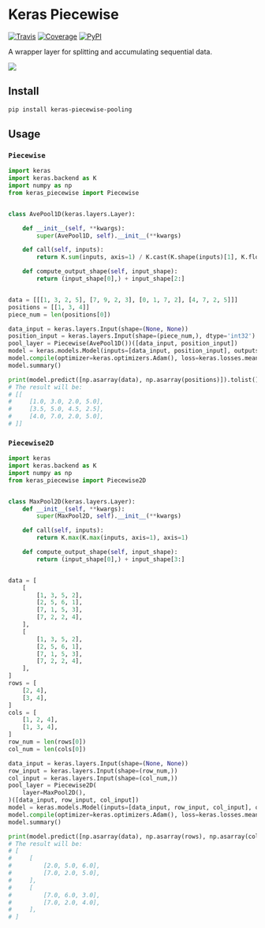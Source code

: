 # Keras Piecewise

[![Travis](https://travis-ci.org/CyberZHG/keras-piecewise.svg)](https://travis-ci.org/CyberZHG/keras-piecewise)
[![Coverage](https://coveralls.io/repos/github/CyberZHG/keras-piecewise/badge.svg?branch=master)](https://coveralls.io/github/CyberZHG/keras-piecewise)
[![PyPI](https://img.shields.io/pypi/pyversions/keras-piecewise.svg)](https://pypi.org/project/keras-piecewise/)

A wrapper layer for splitting and accumulating sequential data.

![](https://user-images.githubusercontent.com/853842/45488448-07e08e80-b794-11e8-8b67-ae650aa017b5.png)

## Install

```bash
pip install keras-piecewise-pooling
```

## Usage

### `Piecewise`

```python
import keras
import keras.backend as K
import numpy as np
from keras_piecewise import Piecewise


class AvePool1D(keras.layers.Layer):

    def __init__(self, **kwargs):
        super(AvePool1D, self).__init__(**kwargs)

    def call(self, inputs):
        return K.sum(inputs, axis=1) / K.cast(K.shape(inputs)[1], K.floatx())

    def compute_output_shape(self, input_shape):
        return (input_shape[0],) + input_shape[2:]


data = [[[1, 3, 2, 5], [7, 9, 2, 3], [0, 1, 7, 2], [4, 7, 2, 5]]]
positions = [[1, 3, 4]]
piece_num = len(positions[0])

data_input = keras.layers.Input(shape=(None, None))
position_input = keras.layers.Input(shape=(piece_num,), dtype='int32')
pool_layer = Piecewise(AvePool1D())([data_input, position_input])
model = keras.models.Model(inputs=[data_input, position_input], outputs=pool_layer)
model.compile(optimizer=keras.optimizers.Adam(), loss=keras.losses.mean_squared_error)
model.summary()

print(model.predict([np.asarray(data), np.asarray(positions)]).tolist())
# The result will be:
# [[
#     [1.0, 3.0, 2.0, 5.0],
#     [3.5, 5.0, 4.5, 2.5],
#     [4.0, 7.0, 2.0, 5.0],
# ]]
```

### `Piecewise2D`

```python
import keras
import keras.backend as K
import numpy as np
from keras_piecewise import Piecewise2D


class MaxPool2D(keras.layers.Layer):
    def __init__(self, **kwargs):
        super(MaxPool2D, self).__init__(**kwargs)

    def call(self, inputs):
        return K.max(K.max(inputs, axis=1), axis=1)

    def compute_output_shape(self, input_shape):
        return (input_shape[0],) + input_shape[3:]


data = [
    [
        [1, 3, 5, 2],
        [2, 5, 6, 1],
        [7, 1, 5, 3],
        [7, 2, 2, 4],
    ],
    [
        [1, 3, 5, 2],
        [2, 5, 6, 1],
        [7, 1, 5, 3],
        [7, 2, 2, 4],
    ],
]
rows = [
    [2, 4],
    [3, 4],
]
cols = [
    [1, 2, 4],
    [1, 3, 4],
]
row_num = len(rows[0])
col_num = len(cols[0])

data_input = keras.layers.Input(shape=(None, None))
row_input = keras.layers.Input(shape=(row_num,))
col_input = keras.layers.Input(shape=(col_num,))
pool_layer = Piecewise2D(
    layer=MaxPool2D(),
)([data_input, row_input, col_input])
model = keras.models.Model(inputs=[data_input, row_input, col_input], outputs=pool_layer)
model.compile(optimizer=keras.optimizers.Adam(), loss=keras.losses.mean_squared_error)
model.summary()

print(model.predict([np.asarray(data), np.asarray(rows), np.asarray(cols)]).tolist())
# The result will be:
# [
#     [
#         [2.0, 5.0, 6.0],
#         [7.0, 2.0, 5.0],
#     ],
#     [
#         [7.0, 6.0, 3.0],
#         [7.0, 2.0, 4.0],
#     ],
# ]
```

